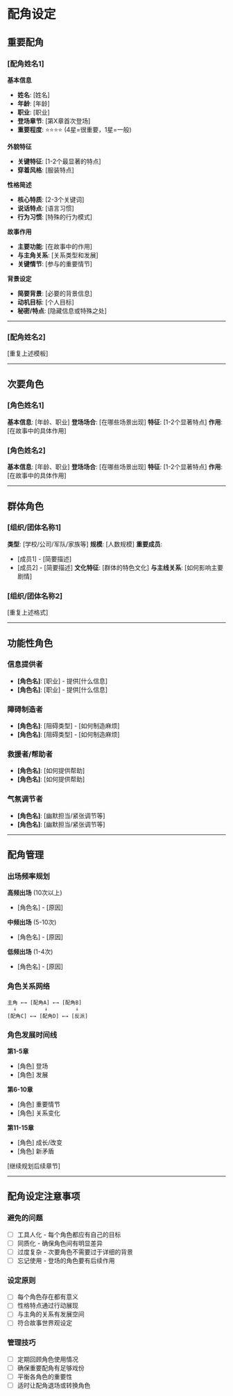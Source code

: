 # 配角设定

## 重要配角

### [配角姓名1]
**基本信息**
- **姓名**: [姓名]
- **年龄**: [年龄] 
- **职业**: [职业]
- **登场章节**: [第X章首次登场]
- **重要程度**: ⭐⭐⭐⭐ (4星=很重要，1星=一般)

**外貌特征**
- **关键特征**: [1-2个最显著的特点]
- **穿着风格**: [服装特点]

**性格简述**
- **核心特质**: [2-3个关键词]
- **说话特点**: [语言习惯]
- **行为习惯**: [特殊的行为模式]

**故事作用**
- **主要功能**: [在故事中的作用]
- **与主角关系**: [关系类型和发展]
- **关键情节**: [参与的重要情节]

**背景设定**
- **简要背景**: [必要的背景信息]
- **动机目标**: [个人目标]
- **秘密/特点**: [隐藏信息或特殊之处]

---

### [配角姓名2]
[重复上述模板]

---

## 次要角色

### [角色姓名1]
**基本信息**: [年龄、职业]
**登场场合**: [在哪些场景出现]
**特征**: [1-2个显著特点]
**作用**: [在故事中的具体作用]

### [角色姓名2]
**基本信息**: [年龄、职业]
**登场场合**: [在哪些场景出现]
**特征**: [1-2个显著特点]
**作用**: [在故事中的具体作用]

---

## 群体角色

### [组织/团体名称1]
**类型**: [学校/公司/军队/家族等]
**规模**: [人数规模]
**重要成员**: 
- [成员1] - [简要描述]
- [成员2] - [简要描述]
**文化特征**: [群体的特色文化]
**与主线关系**: [如何影响主要剧情]

### [组织/团体名称2]
[重复上述格式]

---

## 功能性角色

### 信息提供者
- **[角色名]**: [职业] - 提供[什么信息]
- **[角色名]**: [职业] - 提供[什么信息]

### 障碍制造者
- **[角色名]**: [阻碍类型] - [如何制造麻烦]
- **[角色名]**: [阻碍类型] - [如何制造麻烦]

### 救援者/帮助者
- **[角色名]**: [如何提供帮助]
- **[角色名]**: [如何提供帮助]

### 气氛调节者
- **[角色名]**: [幽默担当/紧张调节等]
- **[角色名]**: [幽默担当/紧张调节等]

---

## 配角管理

### 出场频率规划
**高频出场** (10次以上)
- [角色名] - [原因]

**中频出场** (5-10次)
- [角色名] - [原因]

**低频出场** (1-4次)
- [角色名] - [原因]

### 角色关系网络
```
主角 ←→ [配角A] ←→ [配角B]
  ↓         ↓         ↓
[配角C] ←→ [配角D] ←→ [反派]
```

### 角色发展时间线
**第1-5章**
- [角色] 登场
- [角色] 发展

**第6-10章**
- [角色] 重要情节
- [角色] 关系变化

**第11-15章**
- [角色] 成长/改变
- [角色] 新矛盾

[继续规划后续章节]

---

## 配角设定注意事项

### 避免的问题
- [ ] 工具人化 - 每个角色都应有自己的目标
- [ ] 同质化 - 确保角色间有明显差异
- [ ] 过度复杂 - 次要角色不需要过于详细的背景
- [ ] 忘记使用 - 登场的角色要有后续作用

### 设定原则
- [ ] 每个角色存在都有意义
- [ ] 性格特点通过行动展现
- [ ] 与主角的关系有发展空间
- [ ] 符合故事世界观设定

### 管理技巧
- [ ] 定期回顾角色使用情况
- [ ] 确保重要配角有足够戏份
- [ ] 平衡各角色的重要性
- [ ] 适时让配角退场或转换角色
